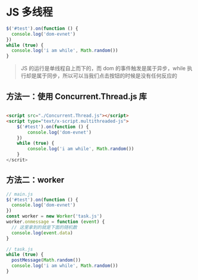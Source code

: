 # JS 多线程

```js
$('#test').on(function () {
  console.log('dom-evnet')
})
while (true) {
  console.log('i am while', Math.random())
}
```

> JS 的运行是单线程自上而下的，而 dom 的事件触发是属于异步，while 执行却是属于同步，所以可以当我们点击按钮的时候是没有任何反应的

## 方法一：使用 Concurrent.Thread.js 库

```html

<script src="./Concurrent.Thread.js"></script>
<script type="text/x-script.multithreaded-js">
    $('#test').on(function () {
        console.log('dom-evnet')
    })
    while (true) {
        console.log('i am while', Math.random())
    }
</scrit>
```

## 方法二：worker

```js
// main.js
$('#test').on(function () {
  console.log('dom-evnet')
})
const worker = new Worker('task.js')
worker.onmessage = function (event) {
  // 这里拿到的就是下面的随机数
  console.log(event.data)
}
```

```js
// task.js
while (true) {
  postMessage(Math.random())
  console.log('i am while', Math.random())
}
```
